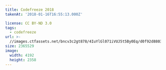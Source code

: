 ```yaml
---
title: Codefreeze 2018
takenAt: '2018-01-16T16:55:13.000Z'

license: CC BY-ND 3.0
tags:
  - codefreeze
url: >-
  //images.ctfassets.net/bncv3c2gt878/4IuYlGl071iVUJ5t5By0Eq/d0f92d8803502431e6dc05ec6ec9ec24/codefreeze-2018_38902731435_o
size: 2365529
image:
  width: 4192
  height: 2358
---
```

